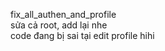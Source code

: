 fix_all_authen_and_profile <br>
sửa cả root, add lại nhe <br>
code đang bị sai tại edit profile hihi
